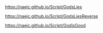 https://naejc.github.io/Script/GodsLies

https://naejc.github.io/Script/GodsLiesReverse

https://naejc.github.io/Script/GodisGood
